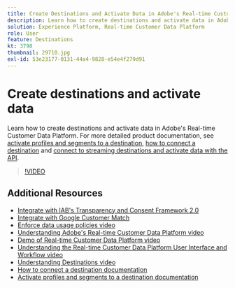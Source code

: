 ```yaml
---
title: Create Destinations and Activate Data in Adobe's Real-time Customer Data Platform (RTCDP)
description: Learn how to create destinations and activate data in Adobe's Real-time Customer Data Platform
solution: Experience Platform, Real-time Customer Data Platform
role: User
feature: Destinations
kt: 3798
thumbnail: 29710.jpg
exl-id: 53e23177-0131-44a4-9828-e54e4f279d91
---
```

# Create destinations and activate data

Learn how to create destinations and activate data in Adobe's Real-time Customer Data Platform. For more detailed product documentation, see [activate profiles and segments to a destination](https://experienceleague.adobe.com/docs/experience-platform/rtcdp/destinations/dest-tutorials/activate-destinations.html), [how to connect a destination](https://experienceleague.adobe.com/docs/experience-platform/rtcdp/destinations/dest-tutorials/connect-destination.html) and [connect to streaming destinations and activate data with the API](https://experienceleague.adobe.com/docs/experience-platform/rtcdp/destinations/api-tutorials/streaming-destinations-api-tutorial.html).

>[!VIDEO](https://video.tv.adobe.com/v/29710?quality=12&learn=on)

## Additional Resources

* [Integrate with IAB's Transparency and Consent Framework 2.0](/help/platform/rtcdp/integrate-with-iab-transparency-and-consent-framework-2.md)
* [Integrate with Google Customer Match](/help/platform/destinations/integrate-with-google-customer-match.md)
* [Enforce data usage policies video](../governance/enforce-data-usage-policies.md)
* [Understanding Adobe's Real-time Customer Data Platform video](/help/platform/rtcdp/understanding-the-real-time-customer-data-platform.md)
* [Demo of Real-time Customer Data Platform video](/help/platform/rtcdp/demo.md)
* [Understanding the Real-time Customer Data Platform User Interface and Workflow video](/help/platform/rtcdp/understanding-the-real-time-customer-data-platform-user-interface.md)
* [Understanding Destinations video](/help/platform/destinations/understanding-destinations.md)
* [How to connect a destination documentation](https://experienceleague.adobe.com/docs/experience-platform/rtcdp/destinations/dest-tutorials/connect-destination.html)
* [Activate profiles and segments to a destination documentation](https://experienceleague.adobe.com/docs/experience-platform/rtcdp/destinations/dest-tutorials/activate-destinations.html)
